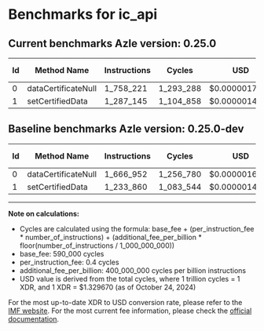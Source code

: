# Benchmarks for ic_api

## Current benchmarks Azle version: 0.25.0

| Id  | Method Name         | Instructions | Cycles    | USD           | USD/Million Calls | Change                           |
| --- | ------------------- | ------------ | --------- | ------------- | ----------------- | -------------------------------- |
| 0   | dataCertificateNull | 1_758_221    | 1_293_288 | $0.0000017196 | $1.71             | <font color="red">+91_269</font> |
| 1   | setCertifiedData    | 1_287_145    | 1_104_858 | $0.0000014691 | $1.46             | <font color="red">+53_285</font> |

## Baseline benchmarks Azle version: 0.25.0-dev

| Id  | Method Name         | Instructions | Cycles    | USD           | USD/Million Calls |
| --- | ------------------- | ------------ | --------- | ------------- | ----------------- |
| 0   | dataCertificateNull | 1_666_952    | 1_256_780 | $0.0000016711 | $1.67             |
| 1   | setCertifiedData    | 1_233_860    | 1_083_544 | $0.0000014408 | $1.44             |

---

**Note on calculations:**

- Cycles are calculated using the formula: base_fee + (per_instruction_fee \* number_of_instructions) + (additional_fee_per_billion \* floor(number_of_instructions / 1_000_000_000))
- base_fee: 590_000 cycles
- per_instruction_fee: 0.4 cycles
- additional_fee_per_billion: 400_000_000 cycles per billion instructions
- USD value is derived from the total cycles, where 1 trillion cycles = 1 XDR, and 1 XDR = $1.329670 (as of October 24, 2024)

For the most up-to-date XDR to USD conversion rate, please refer to the [IMF website](https://www.imf.org/external/np/fin/data/rms_sdrv.aspx).
For the most current fee information, please check the [official documentation](https://internetcomputer.org/docs/current/developer-docs/gas-cost#execution).
